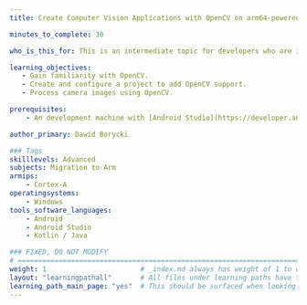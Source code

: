 ```yaml
---
title: Create Computer Vision Applications with OpenCV on arm64-powered Android Devices

minutes_to_complete: 30

who_is_this_for: This is an intermediate topic for developers who are interested in creating Computer Vision Applications with OpenCV on arm64-powered Android Devices

learning_objectives:
   - Gain familiarity with OpenCV.
   - Create and configure a project to add OpenCV support.
   - Process camera images using OpenCV.

prerequisites:
    - An development machine with [Android Studio](https://developer.android.com/studio) installed. 

author_primary: Dawid Borycki

### Tags
skilllevels: Advanced
subjects: Migration to Arm
armips:
    - Cortex-A
operatingsystems:
    - Windows
tools_software_languages:
    - Android
    - Android Studio
    - Kotlin / Java

### FIXED, DO NOT MODIFY
# ================================================================================
weight: 1                       # _index.md always has weight of 1 to order correctly
layout: "learningpathall"       # All files under learning paths have this same wrapper
learning_path_main_page: "yes"  # This should be surfaced when looking for related content. Only set for _index.md of learning path content.
---
```

